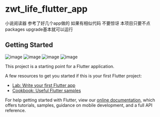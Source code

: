 # zwt_life_flutter_app
小说阅读器 参考了好几个app做的 如果有相似代码 不要惊讶
本项目只要不点packages upgrade基本就可以运行
## Getting Started
![image](https://github.com/z1076820548/zwt_life_flutter_app/blob/master/gif/read.gif)
![image](https://github.com/z1076820548/zwt_life_flutter_app/blob/master/gif/cache.gif)
![image](https://github.com/z1076820548/zwt_life_flutter_app/blob/master/gif/search.gif)
![image](https://github.com/z1076820548/zwt_life_flutter_app/blob/master/gif/rank.gif)

This project is a starting point for a Flutter application.

A few resources to get you started if this is your first Flutter project:

- [Lab: Write your first Flutter app](https://flutter.io/docs/get-started/codelab)
- [Cookbook: Useful Flutter samples](https://flutter.io/docs/cookbook)

For help getting started with Flutter, view our 
[online documentation](https://flutter.io/docs), which offers tutorials, 
samples, guidance on mobile development, and a full API reference.
